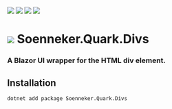 ﻿[![](https://img.shields.io/nuget/v/soenneker.quark.divs.svg?style=for-the-badge)](https://www.nuget.org/packages/soenneker.quark.divs/)
[![](https://img.shields.io/github/actions/workflow/status/soenneker/soenneker.quark.divs/publish-package.yml?style=for-the-badge)](https://github.com/soenneker/soenneker.quark.divs/actions/workflows/publish-package.yml)
[![](https://img.shields.io/nuget/dt/soenneker.quark.divs.svg?style=for-the-badge)](https://www.nuget.org/packages/soenneker.quark.divs/)
[![](https://img.shields.io/badge/Demo-Live-blueviolet?style=for-the-badge&logo=github)](https://soenneker.github.io/soenneker.quark.divs/)

# ![](https://user-images.githubusercontent.com/4441470/224455560-91ed3ee7-f510-4041-a8d2-3fc093025112.png) Soenneker.Quark.Divs
### A Blazor UI wrapper for the HTML div element.

## Installation

```
dotnet add package Soenneker.Quark.Divs
```
